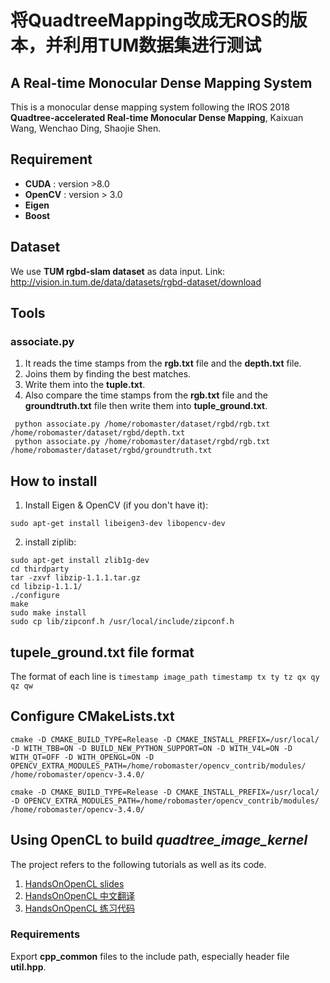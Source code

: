 # 将QuadtreeMapping改成无ROS的版本，并利用TUM数据集进行测试
## A Real-time Monocular Dense Mapping System

This is a monocular dense mapping system following the IROS 2018  **Quadtree-accelerated Real-time Monocular Dense Mapping**, Kaixuan Wang, Wenchao Ding, Shaojie Shen.

## Requirement

- **CUDA** : version >8.0
- **OpenCV** : version > 3.0
- **Eigen**
- **Boost**

## Dataset 

We use **TUM rgbd-slam dataset** as data input. Link: http://vision.in.tum.de/data/datasets/rgbd-dataset/download

## Tools 

### associate.py
1. It reads the time stamps from the **rgb.txt** file and the **depth.txt** file.
2. Joins them by finding the best matches.
3. Write them into the **tuple.txt**.
4. Also compare the time stamps from the **rgb.txt** file and the **groundtruth.txt** file then write them into **tuple_ground.txt**.

```shell script
 python associate.py /home/robomaster/dataset/rgbd/rgb.txt /home/robomaster/dataset/rgbd/depth.txt 
 python associate.py /home/robomaster/dataset/rgbd/rgb.txt /home/robomaster/dataset/rgbd/groundtruth.txt
```


## How to install 

1. Install Eigen & OpenCV (if you don't have it):
```shell script
sudo apt-get install libeigen3-dev libopencv-dev
```
2. install ziplib:
```shell script
sudo apt-get install zlib1g-dev
cd thirdparty
tar -zxvf libzip-1.1.1.tar.gz
cd libzip-1.1.1/
./configure
make
sudo make install
sudo cp lib/zipconf.h /usr/local/include/zipconf.h
```

## tupele_ground.txt file format
The format of each line is `timestamp image_path timestamp tx ty tz qx qy qz qw`

## Configure CMakeLists.txt

```shell script
cmake -D CMAKE_BUILD_TYPE=Release -D CMAKE_INSTALL_PREFIX=/usr/local/ -D WITH_TBB=ON -D BUILD_NEW_PYTHON_SUPPORT=ON -D WITH_V4L=ON -D WITH_QT=OFF -D WITH_OPENGL=ON -D OPENCV_EXTRA_MODULES_PATH=/home/robomaster/opencv_contrib/modules/ /home/robomaster/opencv-3.4.0/

cmake -D CMAKE_BUILD_TYPE=Release -D CMAKE_INSTALL_PREFIX=/usr/local/ -D OPENCV_EXTRA_MODULES_PATH=/home/robomaster/opencv_contrib/modules/ /home/robomaster/opencv-3.4.0/
```

## Using OpenCL to build *quadtree_image_kernel*

The project refers to the following tutorials as well as its code.
1. [HandsOnOpenCL slides](https://github.com/HandsOnOpenCL/Lecture-Slides)
2. [HandsOnOpenCL 中文翻译](https://github.com/Kivy-CN/HandsOnOpenCL_CN)
3. [HandsOnOpenCL 练习代码](https://github.com/HandsOnOpenCL/Exercises-Solutions.git)

### Requirements
Export **cpp_common** files to the include path, especially header file **util.hpp**.